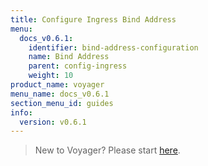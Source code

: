 ```yaml
---
title: Configure Ingress Bind Address
menu:
  docs_v0.6.1:
    identifier: bind-address-configuration
    name: Bind Address
    parent: config-ingress
    weight: 10
product_name: voyager
menu_name: docs_v0.6.1
section_menu_id: guides
info:
  version: v0.6.1
---
```


> New to Voyager? Please start [here](/docs/v0.6.1/concepts/overview).

